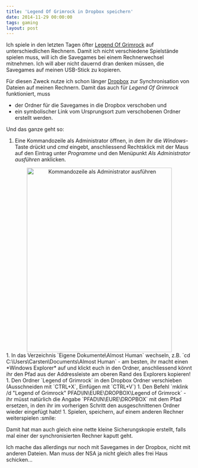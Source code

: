```yaml
---
title: 'Legend Of Grimrock in Dropbox speichern'
date: 2014-11-29 00:00:00 
tags: gaming
layout: post
---
```

Ich spiele in den letzten Tagen öfter [Legend Of Grimrock][0] auf unterschiedlichen Rechnern. Damit ich nicht verschiedene Spielstände spielen muss, will ich die Savegames bei einem Rechnerwechsel mitnehmen. Ich will aber nicht dauernd dran denken müssen, die Savegames auf meinen USB-Stick zu kopieren.

Für diesen Zweck nutze ich schon länger [Dropbox][1] zur Synchronisation von Dateien auf meinen Rechnern. Damit das auch für *Legend Of Grimrock* funktioniert, muss

* der Ordner für die Savegames in die Dropbox verschoben und
* ein symbolischer Link vom Ursprungsort zum verschobenen Ordner erstellt werden.

Und das ganze geht so:

1. Eine Kommandozeile als Administrator öffnen, in dem ihr die *Windows*-Taste drückt und *cmd* eingebt, anschliessend Rechtsklick mit der Maus auf den Eintrag unter *Programme* und den Menüpunkt *Als Administrator ausführen* anklicken.
<center><a href="https://www.flickr.com/photos/cringe/15904889012" title="Kommandozeile als Administrator ausführen by Carsten Ringe, on Flickr"><img src="https://farm8.staticflickr.com/7466/15904889012_e920cfaed8.jpg" width="392" height="500" alt="Kommandozeile als Administrator ausführen"></a></center>
1. In das Verzeichnis `Eigene Dokumente\Almost Human` wechseln, z.B. `cd C:\Users\Carsten\Documents\Almost Human` - am besten, ihr macht einen *Windows Explorer* auf und klickt euch in den Ordner, anschliessend könnt ihr den Pfad aus der Addressleiste am oberen Rand des Explorers kopieren!
1. Den Ordner `Legend of Grimrock` in den Dropbox Ordner verschieben (Ausschneiden mit `CTRL+X`, Einfügen mit `CTRL+V`)
1. Den Befehl `mklink /d "Legend of Grimrock" PFAD\IN\EURE\DROPBOX\Legend of Grimrock` - ihr müsst natürlich die Angabe `PFAD\IN\EURE\DROPBOX` mit dem Pfad ersetzen, in den ihr im vorherigen Schritt den ausgeschnittenen Ordner wieder eingefügt habt!
1. Spielen, speichern, auf einem anderen Rechner weiterspielen :smile:

Damit hat man auch gleich eine nette kleine Sicherungskopie erstellt, falls mal einer der synchronisierten Rechner kaputt geht.

Ich mache das allerdings nur noch mit Savegames in der Dropbox, nicht mit anderen Dateien. Man muss der NSA ja nicht gleich alles frei Haus schicken...

[0]: http://www.grimrock.net/games/
[1]: https://db.tt/xGxAdiUX

